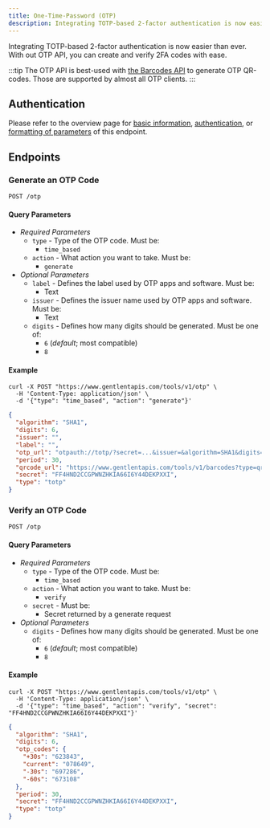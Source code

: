 ```yaml
---
title: One-Time-Password (OTP)
description: Integrating TOTP-based 2-factor authentication is now easier than ever. With out OTP API, you can create and verify 2FA codes with ease.
---
```


Integrating TOTP-based 2-factor authentication is now easier than ever. With out OTP API, you can create and verify 2FA codes with ease.

:::tip
The OTP API is best-used with [the Barcodes API](/docs/tools-api/barcodes) to generate OTP QR-codes. Those are supported by almost all OTP clients.
:::

## Authentication

Please refer to the overview page for [basic information](/docs/tools-api/), [authentication](/docs/tools-api/#authentication), or [formatting of parameters](/docs/tools-api/#parameters) of this endpoint.

## Endpoints

### Generate an OTP Code

```url title="Endpoint URL"
POST /otp
```

#### Query Parameters

- _Required Parameters_
  - `type` - Type of the OTP code. Must be:
    - `time_based`
  - `action` - What action you want to take. Must be:
    - `generate`
- _Optional Parameters_
  - `label` - Defines the label used by OTP apps and software. Must be:
    - Text
  - `issuer` - Defines the issuer name used by OTP apps and software. Must be:
    - Text
  - `digits` - Defines how many digits should be generated. Must be one of:
    - `6` (_default_; most compatible)
    - `8`

#### Example

```curl title="CURL"
curl -X POST "https://www.gentlentapis.com/tools/v1/otp" \
  -H 'Content-Type: application/json' \
  -d '{"type": "time_based", "action": "generate"}'
```

```json title="Response"
{
​  "algorithm": "SHA1",
​  "digits": 6,
​  "issuer": "",
​  "label": "",
​  "otp_url": "otpauth://totp/?secret=...&issuer=&algorithm=SHA1&digits=6&period=30",
​  "period": 30,
​  "qrcode_url": "https://www.gentlentapis.com/tools/v1/barcodes?type=qr_code&...",
​  "secret": "FF4HND2CCGPWNZHKIA66I6Y44DEKPXXI",
​  "type": "totp"
}
```

### Verify an OTP Code

```url title="Endpoint URL"
POST /otp
```

#### Query Parameters

- _Required Parameters_
  - `type` - Type of the OTP code. Must be:
    - `time_based`
  - `action` - What action you want to take. Must be:
    - `verify`
  - `secret` - Must be:
    - Secret returned by a generate request
- _Optional Parameters_
  - `digits` - Defines how many digits should be generated. Must be one of:
    - `6` (_default_; most compatible)
    - `8`

#### Example

```curl title="CURL"
curl -X POST "https://www.gentlentapis.com/tools/v1/otp" \
  -H 'Content-Type: application/json' \
  -d '{"type": "time_based", "action": "verify", "secret": "FF4HND2CCGPWNZHKIA66I6Y44DEKPXXI"}'
```

```json title="Response"
{
​  "algorithm": "SHA1",
​  "digits": 6,
​  "otp_codes": {
​    "+30s": "623843",
​    "current": "078649",
​    "-30s": "697286",
​    "-60s": "673108"
​  },
​  "period": 30,
​  "secret": "FF4HND2CCGPWNZHKIA66I6Y44DEKPXXI",
​  "type": "totp"
}
```
